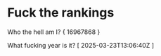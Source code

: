 # Fuck the rankings

Who the hell am I?
{ 16967868 }

What fucking year is it?
[ 2025-03-23T13:06:40Z ]
